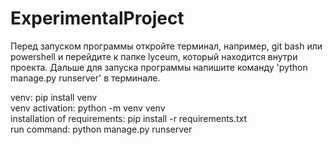 # ExperimentalProject
 
Перед запуском программы откройте терминал, например, git bash или powershell и перейдите к папке lyceum, 
который находится внутри проекта. 
Дальше для запуска программы напишите команду 'python manage.py runserver' в терминале.

venv: pip install venv\
venv activation: python -m venv venv\
installation of requirements: pip install -r requirements.txt\
run command: python manage.py runserver
